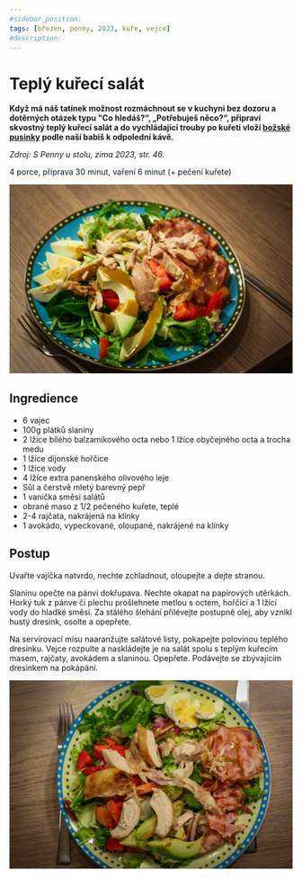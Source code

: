 ```yaml
---
#sidebar_position: 
tags: [březen, penny, 2023, kuře, vejce]
#description:
---
```


# Teplý kuřecí salát

**Když má náš tatínek možnost rozmáchnout se v kuchyni bez dozoru a dotěrných otázek typu "Co hledáš?“, „Potřebuješ něco?“, připraví skvostný teplý kuřecí salát a do vychládající trouby po kuřeti vloží [božské pusinky](./pusinky.md) podle naší babiš k odpolední kávě.**

_Zdroj: S Penny u stolu, zima 2023, str. 46._

4 porce, příprava 30 minut, vaření 6 minut (+ pečení kuřete)

![Teplý kuřecí salát](./assets/teply-kureci-salat.jpeg)

## Ingredience

- 6 vajec
- 100g plátků slaniny
- 2 lžíce bílého balzamikového octa nebo 1 lžíce obyčejného octa a trocha medu
- 1 lžíce dijonské hořčice
- 1 lžíce vody
- 4 lžíce extra panenského olivového leje
- Sůl a čerstvě mletý barevný pepř
- 1 vanička směsi salátů
- obrané maso z 1/2 pečeného kuřete, teplé
- 2-4 rajčata, nakrájená na klínky
- 1 avokádo, vypeckované, oloupané, nakrájené na klínky

## Postup

Uvařte vajíčka natvrdo, nechte zchladnout, oloupejte a dejte stranou.

Slaninu opečte na pánvi dokřupava. Nechte okapat na papírových utěrkách. Horký tuk z pánve či plechu prošlehnete metlou s octem, hořčicí a 1 lžící vody do hladké směsi. Za stálého šlehání přilévejte postupně olej, aby vznikl hustý dresink, osolte a opepřete.

Na servírovací mísu naaranžujte salátové listy, pokapejte polovinou teplého dresinku. Vejce rozpulte a naskládejte je na salát spolu s teplým kuřecím masem, rajčaty, avokádem a slaninou. Opepřete.
Podávejte se zbývajícím dresinkem na pokápání.

![Teplý kuřecí salát](./assets/teply-kureci-salat-1.jpeg)
